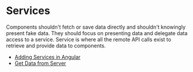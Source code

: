 # Services

Components shouldn't fetch or save data directly and shouldn't knowingly present fake data. They should focus on presenting data and delegate data access to a service. Service is where all the remote API calls exist to retrieve and provide data to components.

- [Adding Services in Angular](https://angular.io/tutorial/toh-pt4)
- [Get Data from Server](https://angular.io/tutorial/toh-pt6)

